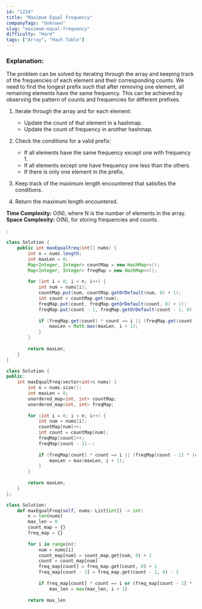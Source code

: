 ```yaml
---
id: "1224"
title: "Maximum Equal Frequency"
companyTags: "Unknown"
slug: "maximum-equal-frequency"
difficulty: "Hard"
tags: ["Array", "Hash Table"]
---
```


### Explanation:
The problem can be solved by iterating through the array and keeping track of the frequencies of each element and their corresponding counts. We need to find the longest prefix such that after removing one element, all remaining elements have the same frequency. This can be achieved by observing the pattern of counts and frequencies for different prefixes.

1. Iterate through the array and for each element:
   - Update the count of that element in a hashmap.
   - Update the count of frequency in another hashmap.

2. Check the conditions for a valid prefix:
   - If all elements have the same frequency except one with frequency 1.
   - If all elements except one have frequency one less than the others.
   - If there is only one element in the prefix.

3. Keep track of the maximum length encountered that satisfies the conditions.

4. Return the maximum length encountered.

**Time Complexity:** O(N), where N is the number of elements in the array.
**Space Complexity:** O(N), for storing frequencies and counts.

:

```java
class Solution {
    public int maxEqualFreq(int[] nums) {
        int n = nums.length;
        int maxLen = 0;
        Map<Integer, Integer> countMap = new HashMap<>();
        Map<Integer, Integer> freqMap = new HashMap<>();
        
        for (int i = 0; i < n; i++) {
            int num = nums[i];
            countMap.put(num, countMap.getOrDefault(num, 0) + 1);
            int count = countMap.get(num);
            freqMap.put(count, freqMap.getOrDefault(count, 0) + 1);
            freqMap.put(count - 1, freqMap.getOrDefault(count - 1, 0) - 1);
            
            if (freqMap.get(count) * count == i || (freqMap.get(count - 1) * (count - 1) + 1) == i || count == 1) {
                maxLen = Math.max(maxLen, i + 1);
            }
        }
        
        return maxLen;
    }
}
```

```cpp
class Solution {
public:
    int maxEqualFreq(vector<int>& nums) {
        int n = nums.size();
        int maxLen = 0;
        unordered_map<int, int> countMap;
        unordered_map<int, int> freqMap;
        
        for (int i = 0; i < n; i++) {
            int num = nums[i];
            countMap[num]++;
            int count = countMap[num];
            freqMap[count]++;
            freqMap[count - 1]--;
            
            if (freqMap[count] * count == i || (freqMap[count - 1] * (count - 1) + 1) == i || count == 1) {
                maxLen = max(maxLen, i + 1);
            }
        }
        
        return maxLen;
    }
};
```

```python
class Solution:
    def maxEqualFreq(self, nums: List[int]) -> int:
        n = len(nums)
        max_len = 0
        count_map = {}
        freq_map = {}
        
        for i in range(n):
            num = nums[i]
            count_map[num] = count_map.get(num, 0) + 1
            count = count_map[num]
            freq_map[count] = freq_map.get(count, 0) + 1
            freq_map[count - 1] = freq_map.get(count - 1, 0) - 1
            
            if freq_map[count] * count == i or (freq_map[count - 1] * (count - 1) + 1) == i or count == 1:
                max_len = max(max_len, i + 1)
        
        return max_len
```